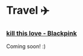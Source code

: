  Travel ✈️
=============================================================

### [kill this love - Blackpink](https://www.bilibili.com/video/av54139974)


Coming soon! :)